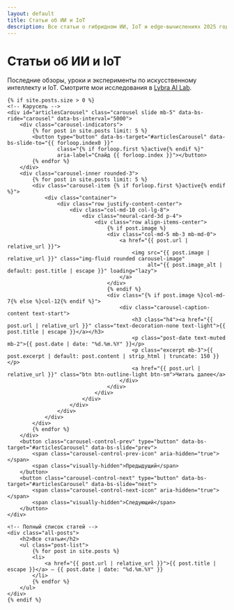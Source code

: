 ```yaml
---
layout: default
title: Статьи об ИИ и IoT
description: Все статьи о гибридном ИИ, IoT и edge-вычислениях 2025 года. Читайте обзоры и эксперименты из Lybra AI Lab.
---
```


<div class="container py-4">
    <h1 class="text-center mb-2">Статьи об ИИ и IoT</h1>
    <p class="text-center mb-5">Последние обзоры, уроки и эксперименты по искусственному интеллекту и IoT. Смотрите мои исследования в <a href="https://lybra-bee.github.io/lybra-ai-lab/">Lybra AI Lab</a>.</p>

    {% if site.posts.size > 0 %}
    <!-- Карусель -->
    <div id="articlesCarousel" class="carousel slide mb-5" data-bs-ride="carousel" data-bs-interval="5000">
        <div class="carousel-indicators">
            {% for post in site.posts limit: 5 %}
            <button type="button" data-bs-target="#articlesCarousel" data-bs-slide-to="{{ forloop.index0 }}" 
                    class="{% if forloop.first %}active{% endif %}" 
                    aria-label="Слайд {{ forloop.index }}"></button>
            {% endfor %}
        </div>
        <div class="carousel-inner rounded-3">
            {% for post in site.posts limit: 5 %}
            <div class="carousel-item {% if forloop.first %}active{% endif %}">
                <div class="container">
                    <div class="row justify-content-center">
                        <div class="col-md-10 col-lg-8">
                            <div class="neural-card-3d p-4">
                                <div class="row align-items-center">
                                    {% if post.image %}
                                    <div class="col-md-5 mb-3 mb-md-0">
                                        <a href="{{ post.url | relative_url }}">
                                            <img src="{{ post.image | relative_url }}" class="img-fluid rounded carousel-image" 
                                                 alt="{{ post.image_alt | default: post.title | escape }}" loading="lazy">
                                        </a>
                                    </div>
                                    {% endif %}
                                    <div class="{% if post.image %}col-md-7{% else %}col-12{% endif %}">
                                        <div class="carousel-caption-content text-start">
                                            <h3 class="h4"><a href="{{ post.url | relative_url }}" class="text-decoration-none text-light">{{ post.title | escape }}</a></h3>
                                            <p class="post-date text-muted mb-2">{{ post.date | date: "%d.%m.%Y" }}</p>
                                            <p class="excerpt mb-3">{{ post.excerpt | default: post.content | strip_html | truncate: 150 }}</p>
                                            <a href="{{ post.url | relative_url }}" class="btn btn-outline-light btn-sm">Читать далее</a>
                                        </div>
                                    </div>
                                </div>
                            </div>
                        </div>
                    </div>
                </div>
            </div>
            {% endfor %}
        </div>
        <button class="carousel-control-prev" type="button" data-bs-target="#articlesCarousel" data-bs-slide="prev">
            <span class="carousel-control-prev-icon" aria-hidden="true"></span>
            <span class="visually-hidden">Предыдущий</span>
        </button>
        <button class="carousel-control-next" type="button" data-bs-target="#articlesCarousel" data-bs-slide="next">
            <span class="carousel-control-next-icon" aria-hidden="true"></span>
            <span class="visually-hidden">Следующий</span>
        </button>
    </div>

    <!-- Полный список статей -->
    <div class="all-posts">
        <h2>Все статьи</h2>
        <ul class="post-list">
            {% for post in site.posts %}
            <li>
                <a href="{{ post.url | relative_url }}">{{ post.title | escape }}</a> — {{ post.date | date: "%d.%m.%Y" }}
            </li>
            {% endfor %}
        </ul>
    </div>
    {% endif %}
</div>
